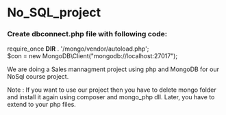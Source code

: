 # No_SQL_project

### Create dbconnect.php file with following code:

require_once __DIR__ . '/mongo/vendor/autoload.php';<br>
 $con = new MongoDB\Client("mongodb://localhost:27017");

We are doing a Sales mannagment project using php and MongoDB for our NoSql course project.

Note : If you want to use our project then you have to delete mongo folder and install it again using composer and mongo_php dll. Later, you have to extend to your php files.
